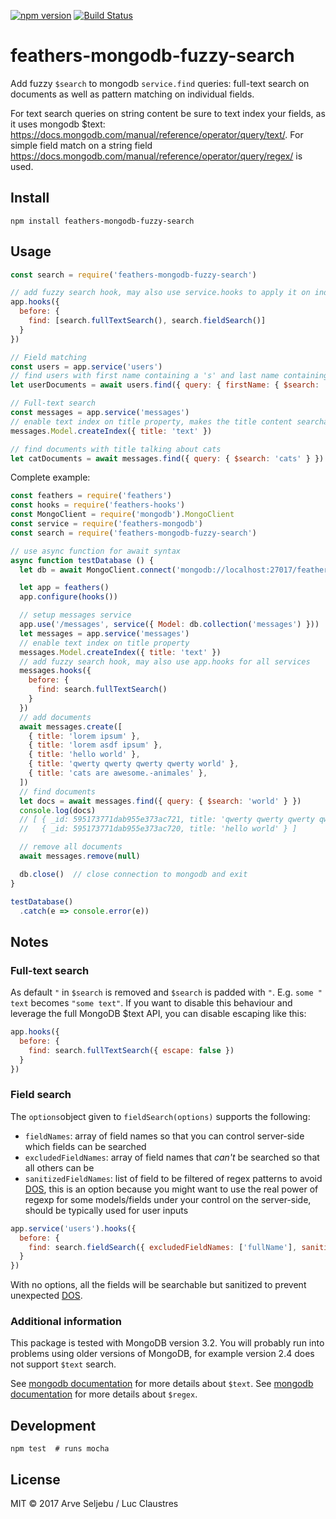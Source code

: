 [![npm version](https://badge.fury.io/js/feathers-mongodb-fuzzy-search.svg)](https://badge.fury.io/js/feathers-mongodb-fuzzy-search) [![Build Status](https://travis-ci.org/arve0/feathers-mongodb-fuzzy-search.svg?branch=master)](https://travis-ci.org/arve0/feathers-mongodb-fuzzy-search)

# feathers-mongodb-fuzzy-search
Add fuzzy `$search` to mongodb `service.find` queries: full-text search on documents as well as pattern matching on individual fields.

For text search queries on string content be sure to text index your fields, as it uses mongodb $text: https://docs.mongodb.com/manual/reference/operator/query/text/.
For simple field match on a string field https://docs.mongodb.com/manual/reference/operator/query/regex/ is used.

## Install
```
npm install feathers-mongodb-fuzzy-search
```

## Usage
```js
const search = require('feathers-mongodb-fuzzy-search')

// add fuzzy search hook, may also use service.hooks to apply it on individual services only
app.hooks({
  before: {
    find: [search.fullTextSearch(), search.fieldSearch()]
  }
})

// Field matching
const users = app.service('users')
// find users with first name containing a 's' and last name containing 'art'
let userDocuments = await users.find({ query: { firstName: { $search: 's' }, lastName: { $search: 'art' } })

// Full-text search
const messages = app.service('messages')
// enable text index on title property, makes the title content searchable
messages.Model.createIndex({ title: 'text' })

// find documents with title talking about cats
let catDocuments = await messages.find({ query: { $search: 'cats' } })
```

Complete example:
```js
const feathers = require('feathers')
const hooks = require('feathers-hooks')
const MongoClient = require('mongodb').MongoClient
const service = require('feathers-mongodb')
const search = require('feathers-mongodb-fuzzy-search')

// use async function for await syntax
async function testDatabase () {
  let db = await MongoClient.connect('mongodb://localhost:27017/feathers')

  let app = feathers()
  app.configure(hooks())

  // setup messages service
  app.use('/messages', service({ Model: db.collection('messages') }))
  let messages = app.service('messages')
  // enable text index on title property
  messages.Model.createIndex({ title: 'text' })
  // add fuzzy search hook, may also use app.hooks for all services
  messages.hooks({
    before: {
      find: search.fullTextSearch()
    }
  })
  // add documents
  await messages.create([
    { title: 'lorem ipsum' },
    { title: 'lorem asdf ipsum' },
    { title: 'hello world' },
    { title: 'qwerty qwerty qwerty qwerty world' },
    { title: 'cats are awesome.-animales' },
  ])
  // find documents
  let docs = await messages.find({ query: { $search: 'world' } })
  console.log(docs)
  // [ { _id: 595173771dab955e373ac721, title: 'qwerty qwerty qwerty qwerty world' },
  //   { _id: 595173771dab955e373ac720, title: 'hello world' } ]

  // remove all documents
  await messages.remove(null)

  db.close()  // close connection to mongodb and exit
}

testDatabase()
  .catch(e => console.error(e))
```

## Notes

### Full-text search
As default `"` in `$search` is removed and `$search` is padded with `"`. E.g. `some " text` becomes `"some text"`. If you want to disable this behaviour and leverage the full MongoDB $text API, you can disable escaping like this:

```js
app.hooks({
  before: {
    find: search.fullTextSearch({ escape: false })
  }
})
```

### Field search
The `options`object given to `fieldSearch(options)` supports the following:
* `fieldNames`: array of field names so that you can control server-side which fields can be searched
* `excludedFieldNames`: array of field names that *can't* be searched so that all others can be
* `sanitizedFieldNames`: list of field to be filtered of regex patterns to avoid [DOS](https://www.owasp.org/index.php/Regular_expression_Denial_of_Service_-_ReDoS), this is an option because you might want to use the real power of regexp for some models/fields under your control on the server-side, should be typically used for user inputs

```js
app.service('users').hooks({
  before: {
    find: search.fieldSearch({ excludedFieldNames: ['fullName'], sanitizedFieldNames: ['firstName'] })
  }
})
```

With no options, all the fields will be searchable but sanitized to prevent unexpected [DOS](https://www.owasp.org/index.php/Regular_expression_Denial_of_Service_-_ReDoS).

### Additional information
This package is tested with MongoDB version 3.2. You will probably run into problems using older versions of MongoDB, for example version 2.4 does not support `$text` search.

See [mongodb documentation](https://docs.mongodb.com/manual/reference/operator/query/text/#search-field) for more details about `$text`.
See [mongodb documentation](https://docs.mongodb.com/manual/reference/operator/query/regex) for more details about `$regex`.

## Development
```
npm test  # runs mocha
```

## License
MIT © 2017 Arve Seljebu / Luc Claustres
